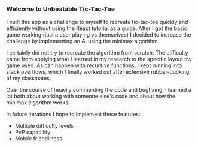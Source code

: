### Welcome to Unbeatable Tic-Tac-Toe

I built this app as a challenge to myself to recreate tic-tac-toe quickly and efficiently without using the React tutorial as a guide. After I got the basic game working (just a user playing vs themselves) I decided to increase the challenge by implementing an AI using the minimax algorithm.

I certainly did not try to recreate the algorithm from scratch. The difficulty came from applying what I learned in my research to the specific layout my game used. As can happen with recursive functions, I kept running into stack overflows, which I finally worked out after extensive rubber-ducking of my classmates.

Over the course of heavily commenting the code and bugfixing, I learned a lot both about working with someone else's code and about how the minimax algorithm works.

In future iterations I hope to implement these features:

* Multiple difficulty levels
* PvP capability
* Mobile friendliness

